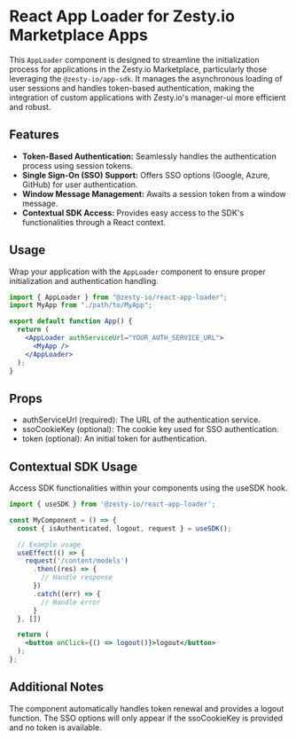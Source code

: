 # React App Loader for Zesty.io Marketplace Apps

This `AppLoader` component is designed to streamline the initialization process for applications in the Zesty.io Marketplace, particularly those leveraging the `@zesty-io/app-sdk`. It manages the asynchronous loading of user sessions and handles token-based authentication, making the integration of custom applications with Zesty.io's manager-ui more efficient and robust.

## Features

- **Token-Based Authentication:** Seamlessly handles the authentication process using session tokens.
- **Single Sign-On (SSO) Support:** Offers SSO options (Google, Azure, GitHub) for user authentication.
- **Window Message Management:** Awaits a session token from a window message.
- **Contextual SDK Access:** Provides easy access to the SDK's functionalities through a React context.

## Usage

Wrap your application with the `AppLoader` component to ensure proper initialization and authentication handling.

```jsx
import { AppLoader } from "@zesty-io/react-app-loader";
import MyApp from "./path/to/MyApp";

export default function App() {
  return (
    <AppLoader authServiceUrl="YOUR_AUTH_SERVICE_URL">
      <MyApp />
    </AppLoader>
  );
}
```

## Props

- authServiceUrl (required): The URL of the authentication service.
- ssoCookieKey (optional): The cookie key used for SSO authentication.
- token (optional): An initial token for authentication.

## Contextual SDK Usage

Access SDK functionalities within your components using the useSDK hook.

```jsx
import { useSDK } from '@zesty-io/react-app-loader';

const MyComponent = () => {
  const { isAuthenticated, logout, request } = useSDK();

  // Example usage
  useEffect(() => {
    request('/content/models')
      .then((res) => {
        // Handle response
      })
      .catch((err) => {
        // Handle error
      }
  }, [])

  return (
    <button onClick={() => logout()}>logout</button>
  );
};
```

## Additional Notes

The component automatically handles token renewal and provides a logout function.
The SSO options will only appear if the ssoCookieKey is provided and no token is available.
